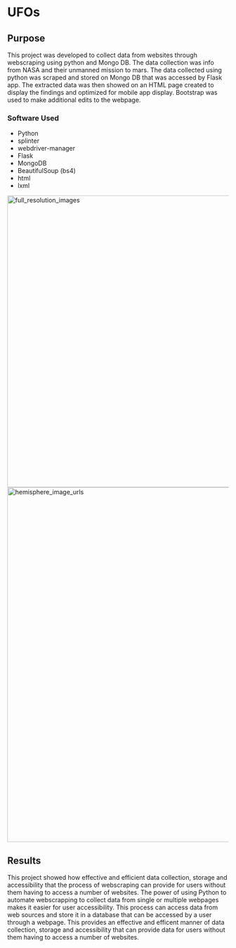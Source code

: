 # UFOs
## Purpose
This project was developed to collect data from websites through webscraping using python and Mongo DB. The data collection was info from NASA and their unmanned mission to mars. The data collected using python was scraped and stored on Mongo DB that was accessed by Flask app. The extracted data was then showed on an HTML page created to display the findings and optimized for mobile app display.  Bootstrap was used to make additional edits to the webpage.


### Software Used
* Python 
* splinter 
* webdriver-manager 
* Flask 
* MongoDB 
* BeautifulSoup (bs4) 
* html
* lxml 

<img width="664" alt="full_resolution_images" src="https://user-images.githubusercontent.com/86068655/173491094-90195c77-a20a-4a99-b0cf-e6f5baafe2a6.png">

<img width="807" alt="hemisphere_image_urls" src="https://user-images.githubusercontent.com/86068655/173491112-a00af33b-5e6b-4951-b35e-965d5e53e873.png">

## Results 
This project showed how effective and efficient data collection, storage and accessibility that the process of webscraping can provide for users without them having to access a number of websites. The power of using Python to automate webscrapping to collect data from single or multiple webpages makes it easier for user accessibility. This process can access data from web sources and store it in a database that can be accessed by a user through a webpage. This provides an effective and efficent manner of data collection, storage and accessibility that can provide data for users without them having to access a number of websites.

